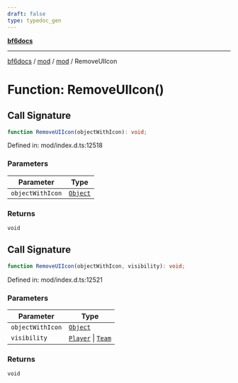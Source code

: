 ```yaml
---
draft: false
type: typedoc_gen
---
```


[**bf6docs**](../../../_index.md)

***

[bf6docs](../../../_index.md) / [mod](../../_index.md) / [mod](../_index.md) / RemoveUIIcon

# Function: RemoveUIIcon()

## Call Signature

```ts
function RemoveUIIcon(objectWithIcon): void;
```

Defined in: mod/index.d.ts:12518

### Parameters

| Parameter | Type |
| ------ | ------ |
| `objectWithIcon` | [`Object`](../Object/_index.md) |

### Returns

`void`

## Call Signature

```ts
function RemoveUIIcon(objectWithIcon, visibility): void;
```

Defined in: mod/index.d.ts:12521

### Parameters

| Parameter | Type |
| ------ | ------ |
| `objectWithIcon` | [`Object`](../Object/_index.md) |
| `visibility` | [`Player`](../Player/_index.md) \| [`Team`](../Team/_index.md) |

### Returns

`void`
